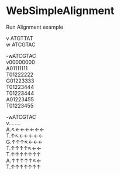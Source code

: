 # WebSimpleAlignment
Run Alignment example  

v ATGTTAT  
w ATCGTAC  

-wATCGTAC  
v00000000  
A01111111  
T01222222  
G01223333  
T01223444  
T01223444  
A01223455  
T01223455  
  
-wATCGTAC  
v........  
A.↖←←←←←←  
T.↑↖←←←←←  
G.↑↑↑↖←←←  
T.↑↑↑↑↖←←  
T.↑↑↑↑↑↑↑  
A.↑↑↑↑↑↖←  
T.↑↑↑↑↑↑↑  
  
